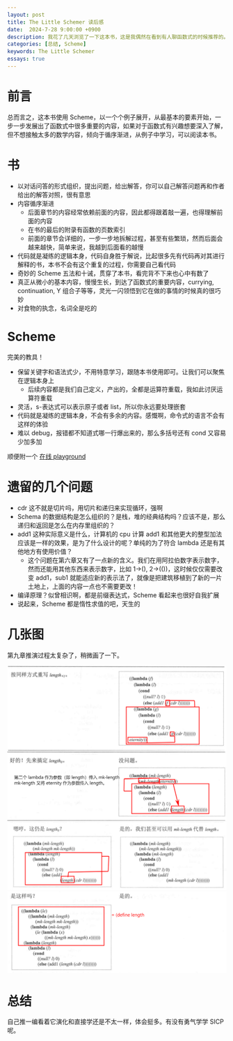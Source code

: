 ```yaml
---
layout: post
title: The Little Schemer 读后感
date:  2024-7-28 9:00:00 +0900
description: 我花了几天浏览了一下这本书，这是我偶然在看到有人聊函数式的时候推荐的。在这里总结一下我的收获与一些疑问。
categories: [总结, Scheme]
keywords: The Little Schemer
essays: true   
---
```


# 前言

总而言之，这本书使用 Scheme，以一个个例子展开，从最基本的要素开始，一步一步发展出了函数式中很多重要的内容，如果对于函数式有兴趣想要深入了解，但不想接触太多的数学内容，倾向于循序渐进，从例子中学习，可以阅读本书。

# 书

- 以对话问答的形式组织，提出问题，给出解答，你可以自己解答问题再和作者给出的解答对照，很有意思
- 内容循序渐进
    - 后面章节的内容经常依赖前面的内容，因此都得跟着敲一遍，也得理解前面的内容
    - 在书的最后的附录有函数的页数索引
    - 前面的章节会详细的，一步一步地拆解过程，甚至有些繁琐，然而后面会越来越快，简单来说，我越到后面看的越慢
- 代码就是凝练的逻辑本身，代码自身胜于解说，比起很多先有代码再对其进行解释的书，本书不会有这个重复的过程，你需要自己看代码
- 奇妙的 Scheme 五法和十诫，贯穿了本书，看完背不下来也心中有数了
- 真正从微小的基本内容，慢慢生长，到达了函数式的重要内容，currying, continuation, Y 组合子等等，灵光一闪领悟到它在做的事情的时候真的很巧妙
- 对食物的执念，名词全是吃的

# Scheme

完美的教具！

- 保留关键字和语法式少，不用特意学习，跟随本书使用即可。让我们可以聚焦在逻辑本身上
    - 后续内容都是我们自己定义，产出的，全都是运算符重载，我如此讨厌运算符重载
- 灵活，s-表达式可以表示原子或者 list，所以你永远要处理嵌套
- 代码就是凝练的逻辑本身，不会有多余的内容。感慨啊，命令式的语言不会有这样的体验
- 难以 debug，报错都不知道式哪一行爆出来的，那么多括号还有 cond 又容易少加多加

顺便附一个 [在线 playground](https://www.w3cschool.cn/tryrun/runcode?lang=scheme-chez)

# 遗留的几个问题

- cdr 这不就是切片吗，用切片和递归来实现循环，强啊
- Schema 的数据结构是怎么组织的？是栈，堆的经典结构吗？应该不是，那么递归和返回是怎么在内存里组织的？
- add1 这种实际意义是什么，计算机的 cpu 计算 add1 和其他更大的整型加法应该是一样的效果，是为了什么设计的呢？单纯的为了符合 lambda 还是有其他地方有使用价值？
    - 这个问题在第六章又有了一点新的含义。我们在用阿拉伯数字表示数字，然而还能用其他东西来表示数字，比如 1->(), 2->(())，这时候仅仅需要改变 add1，sub1 就能适应新的表示法了，就像是把建筑移植到了新的一片土地上，上面的内容一点也不需要更改！
- 编译原理？似曾相识啊，都是前缀表达式，Scheme 看起来也很好自我扩展
- 说起来，Scheme 都是惰性求值的吧，天生的

# 几张图

第九章推演过程太复杂了，稍微画了一下。

![p163](/images/Schemer/p163.png)
![p164](/images/Schemer/p164.png)
![p165](/images/Schemer/p165.png)
![p172](/images/Schemer/p172.png)

# 总结

自己推一编看着它演化和直接学还是不太一样，体会挺多。有没有勇气学学 SICP 呢。